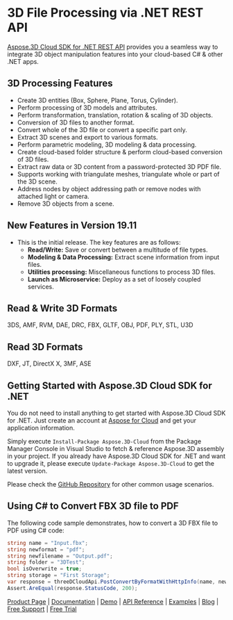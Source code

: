 # 3D File Processing via .NET REST API

[Aspose.3D Cloud SDK for .NET REST API](https://products.aspose.cloud/3d/net) provides you a seamless way to integrate 3D object manipulation features into your cloud-based C# & other .NET apps.

## 3D Processing Features

- Create 3D entities (Box, Sphere, Plane, Torus, Cylinder).
- Perform processing of 3D models and attributes.
- Perform transformation, translation, rotation & scaling of 3D objects.
- Conversion of 3D files to another format.
- Convert whole of the 3D file or convert a specific part only.
- Extract 3D scenes and export to various formats.
- Perform parametric modeling, 3D modeling & data processing.
- Create cloud-based folder structure & perform cloud-based conversion of 3D files.
- Extract raw data or 3D content from a password-protected 3D PDF file.
- Supports working with triangulate meshes, triangulate whole or part of the 3D scene.
- Address nodes by object addressing path or remove nodes with attached light or camera.
- Remove 3D objects from a scene.

## New Features in Version 19.11

- This is the initial release. The key features are as follows:
  - **Read/Write:** Save or convert between a multitude of file types.
  - **Modeling & Data Processing:** Extract scene information from input files.
  - **Utilities processing:** Miscellaneous functions to process 3D files.
  - **Launch as Microservice:** Deploy as a set of loosely coupled services.

## Read & Write 3D Formats

3DS, AMF, RVM, DAE, DRC, FBX, GLTF, OBJ, PDF, PLY, STL, U3D

## Read 3D Formats

DXF, JT, DirectX X, 3MF, ASE

## Getting Started with Aspose.3D Cloud SDK for .NET

You do not need to install anything to get started with Aspose.3D Cloud SDK for .NET. Just create an account at [Aspose for Cloud](https://dashboard.aspose.cloud/#/apps) and get your application information.

Simply execute `Install-Package Aspose.3D-Cloud` from the Package Manager Console in Visual Studio to fetch & reference Aspose.3D assembly in your project. If you already have Aspose.3D Cloud SDK for .NET and want to upgrade it, please execute `Update-Package Aspose.3D-Cloud` to get the latest version.

Please check the [GitHub Repository](https://github.com/aspose-3d-cloud/aspose-3d-cloud-dotnet) for other common usage scenarios.

## Using C# to Convert FBX 3D file to PDF

The following code sample demonstrates, how to convert a 3D FBX file to PDF using C# code:

```csharp
string name = "Input.fbx";
string newformat = "pdf";
string newfilename = "Output.pdf";
string folder = "3DTest";
bool isOverwrite = true;
string storage = "First Storage";
var response = threeDCloudApi.PostConvertByFormatWithHttpInfo(name, newformat, newfilename, folder, isOverwrite, storage);
Assert.AreEqual(response.StatusCode, 200);
```

[Product Page](https://products.aspose.cloud/3d/net) | [Documentation](https://docs.aspose.cloud/display/3dcloud/Aspose.3D+Cloud+Product+Family+Home) | [Demo](https://products.aspose.app/3d/family) | [API Reference](https://apireference.aspose.cloud/3d/) | [Examples](https://github.com/aspose-3d-cloud/aspose-3d-cloud-dotnet) | [Blog](https://blog.aspose.cloud/category/3d/) | [Free Support](https://forum.aspose.cloud/c/3d) | [Free Trial](https://dashboard.aspose.cloud/#/apps)
